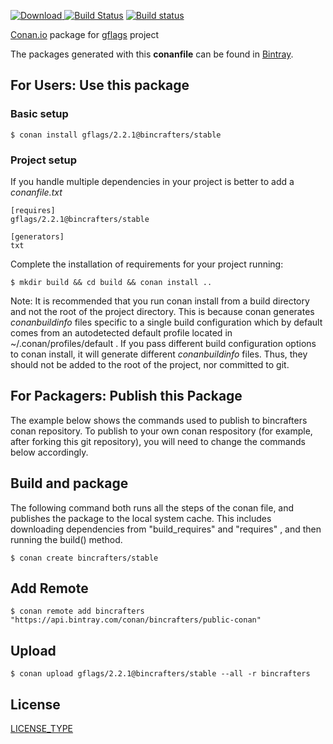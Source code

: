 [ ![Download](https://api.bintray.com/packages/bincrafters/public-conan/somelib%3Abincrafters/images/download.svg) ](https://bintray.com/bincrafters/public-conan/somelib%3Abincrafters/_latestVersion)
[![Build Status](https://travis-ci.org/DariuszOstolski/conan-gflags.svg?branch=testing%2F2.2.1)](https://travis-ci.org/DariuszOstolski/conan-gflags.svg?branch=testing%2F2.2.1)
[![Build status]()]()

[Conan.io](https://conan.io) package for [gflags](https://github.com/gflags/gflags.git) project

The packages generated with this **conanfile** can be found in [Bintray](https://bintray.com/bincrafters/public-conan/somelib%3Abincrafters).

## For Users: Use this package

### Basic setup

    $ conan install gflags/2.2.1@bincrafters/stable

### Project setup

If you handle multiple dependencies in your project is better to add a *conanfile.txt*

    [requires]
    gflags/2.2.1@bincrafters/stable

    [generators]
    txt

Complete the installation of requirements for your project running:

    $ mkdir build && cd build && conan install ..

Note: It is recommended that you run conan install from a build directory and not the root of the project directory.  This is because conan generates *conanbuildinfo* files specific to a single build configuration which by default comes from an autodetected default profile located in ~/.conan/profiles/default .  If you pass different build configuration options to conan install, it will generate different *conanbuildinfo* files.  Thus, they should not be added to the root of the project, nor committed to git.

## For Packagers: Publish this Package

The example below shows the commands used to publish to bincrafters conan repository. To publish to your own conan respository (for example, after forking this git repository), you will need to change the commands below accordingly.

## Build and package

The following command both runs all the steps of the conan file, and publishes the package to the local system cache.  This includes downloading dependencies from "build_requires" and "requires" , and then running the build() method.

    $ conan create bincrafters/stable

## Add Remote

    $ conan remote add bincrafters "https://api.bintray.com/conan/bincrafters/public-conan"

## Upload

    $ conan upload gflags/2.2.1@bincrafters/stable --all -r bincrafters

## License
[LICENSE_TYPE](LICENSE)

